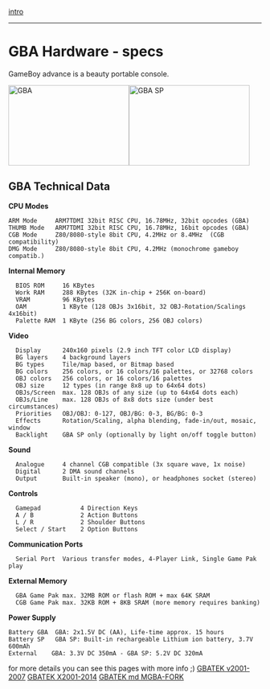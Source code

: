 [intro](Readme.md)

---

# GBA Hardware - specs

GameBoy advance is a beauty portable console.

<img src="https://upload.wikimedia.org/wikipedia/commons/7/7d/Nintendo-Game-Boy-Advance-Purple-FL.jpg" alt="GBA" width="240" height="160"/><img src="https://upload.wikimedia.org/wikipedia/commons/2/2d/Gameboy-Advance-SP-Mk2.jpg" alt="GBA SP" width="240" height="160" />

## GBA Technical Data

**CPU Modes**

```
ARM Mode     ARM7TDMI 32bit RISC CPU, 16.78MHz, 32bit opcodes (GBA)  
THUMB Mode   ARM7TDMI 32bit RISC CPU, 16.78MHz, 16bit opcodes (GBA)  
CGB Mode     Z80/8080-style 8bit CPU, 4.2MHz or 8.4MHz  (CGB compatibility)  
DMG Mode     Z80/8080-style 8bit CPU, 4.2MHz (monochrome gameboy compatib.) 
```

**Internal Memory**

```
  BIOS ROM     16 KBytes
  Work RAM     288 KBytes (32K in-chip + 256K on-board)
  VRAM         96 KBytes
  OAM          1 KByte (128 OBJs 3x16bit, 32 OBJ-Rotation/Scalings 4x16bit)
  Palette RAM  1 KByte (256 BG colors, 256 OBJ colors)
```

**Video**

```
  Display      240x160 pixels (2.9 inch TFT color LCD display)  
  BG layers    4 background layers  
  BG types     Tile/map based, or Bitmap based  
  BG colors    256 colors, or 16 colors/16 palettes, or 32768 colors  
  OBJ colors   256 colors, or 16 colors/16 palettes  
  OBJ size     12 types (in range 8x8 up to 64x64 dots)  
  OBJs/Screen  max. 128 OBJs of any size (up to 64x64 dots each)  
  OBJs/Line    max. 128 OBJs of 8x8 dots size (under best circumstances)  
  Priorities   OBJ/OBJ: 0-127, OBJ/BG: 0-3, BG/BG: 0-3  
  Effects      Rotation/Scaling, alpha blending, fade-in/out, mosaic, window  
  Backlight    GBA SP only (optionally by light on/off toggle button)
```

**Sound**

```
  Analogue     4 channel CGB compatible (3x square wave, 1x noise)  
  Digital      2 DMA sound channels  
  Output       Built-in speaker (mono), or headphones socket (stereo) 
```

**Controls**

```
  Gamepad      		4 Direction Keys
  A / B		   		2 Action Buttons
  L / R 	   		2 Shoulder Buttons
  Select / Start	2 Option Buttons
```

**Communication Ports**

```
  Serial Port  Various transfer modes, 4-Player Link, Single Game Pak play 
```

**External Memory**

```
  GBA Game Pak max. 32MB ROM or flash ROM + max 64K SRAM  
  CGB Game Pak max. 32KB ROM + 8KB SRAM (more memory requires banking) 
```

**Power Supply**

```
Battery GBA  GBA: 2x1.5V DC (AA), Life-time approx. 15 hours
Battery SP   GBA SP: Built-in rechargeable Lithium ion battery, 3.7V 600mAh  
External    GBA: 3.3V DC 350mA - GBA SP: 5.2V DC 320mA
```


for more details you can see this pages with more info ;)
[GBATEK v2001-2007](http://www.akkit.org/info/gbatek.htm)
[GBATEK X2001-2014](http://www.akkit.org/info/gbatek.htm)
[GBATEK md MGBA-FORK](https://mgba-emu.github.io/gbatek/)

